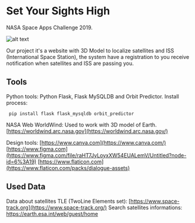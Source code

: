
# Set Your Sights High
NASA Space Apps Challenge 2019.

![alt text](https://raw.githubusercontent.com/mauricioLeite/SetYourSightsHigh/blob/master/templates/static/src/Logo.png)


Our project it's a website with 3D Model to localize satellites and ISS (International Space Station), the system have a registration to you receive notification when satellites and ISS are passing you.

## Tools
Python tools: Python Flask, Flask MySQLDB and Orbit Predictor.
Install process:
```console
 pip install flask flask_mysqldb orbit_predictor
```
NASA Web WorldWind: Used to work with 3D model of Earth.
[https://worldwind.arc.nasa.gov](https://worldwind.arc.nasa.gov/)

Design tools: 
[https://www.canva.com](https://www.canva.com/)
[https://www.figma.com](https://www.figma.com/file/raHT7JyLoyxXW54EUALemV/Untitled?node-id=6%3A19)
[https://www.flaticon.com](https://www.flaticon.com/packs/dialogue-assets)

## Used Data

Data about satellites TLE (TwoLine Elements set): [https://www.space-track.org](https://www.space-track.org/)
Search satellites informations: https://earth.esa.int/web/guest/home 